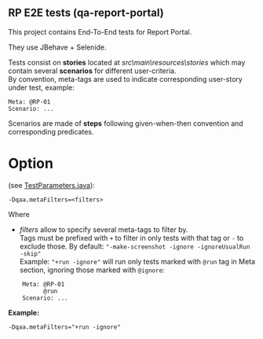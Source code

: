 **RP E2E tests** (qa-report-portal)
-----

This project contains End-To-End tests for Report Portal.

They use JBehave + Selenide.

Tests consist on **stories** located at *src\main\resources\stories* which may contain several **scenarios** for different user-criteria.<br/>
By convention, meta-tags are used to indicate corresponding user-story under test, example:

    Meta: @RP-01
    Scenario: ...

Scenarios are made of **steps** following given-when-then convention and corresponding predicates.<br/>

# Option

(see [TestParameters.java](src\main\java\com\epam\qa\reportportal\utils\TestParameters.java)):

    -Dqaa.metaFilters=<filters>
    

Where

- *filters* allow to specify several meta-tags to filter by.<br/>
  Tags must be prefixed with `+` to filter in only tests with that tag or `-` to exclude those.
  By default: `"-make-screenshot -ignore -ignoreUsualRun -skip"`<br/>
  Example: `"+run -ignore"` will run only tests marked with `@run` tag in Meta section, ignoring those marked with `@ignore`:

```
    Meta: @RP-01
          @run
    Scenario: ...
```

**Example:**

    -Dqaa.metaFilters="+run -ignore"
